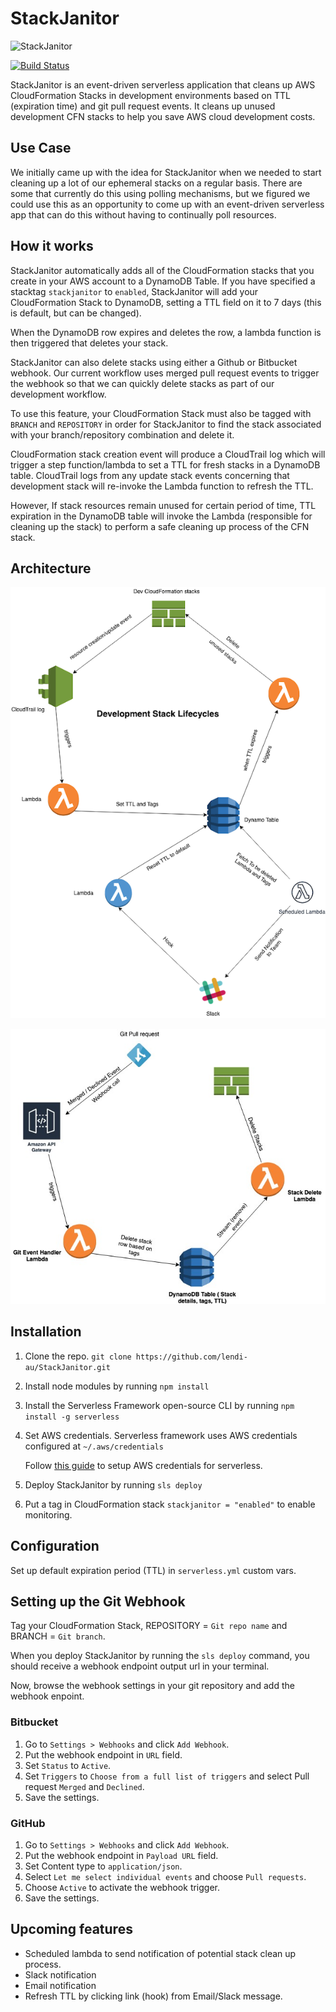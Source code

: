# StackJanitor

![StackJanitor](https://i.imgur.com/XXdfuf9.png)

[![Build Status](https://img.shields.io/endpoint.svg?url=https%3A%2F%2Factions-badge.atrox.dev%2Flendi-au%2FStackJanitor%2Fbadge%3Fref%3Dmaster&style=for-the-badge)](https://actions-badge.atrox.dev/lendi-au/StackJanitor/goto?ref=master)

StackJanitor is an event-driven serverless application that cleans up AWS CloudFormation Stacks in development environments based on TTL (expiration time) and git pull request events. It cleans up unused development CFN stacks to help you save AWS cloud development costs.

## Use Case

We initially came up with the idea for StackJanitor when we needed to start cleaning up a lot of our ephemeral stacks on a regular basis. There are some that currently do this using polling mechanisms, but we figured we could use this as an opportunity to come up with an event-driven serverless app that can do this without having to continually poll resources.

## How it works

StackJanitor automatically adds all of the CloudFormation stacks that you create in your AWS account to a DynamoDB Table.
If you have specified a stacktag `stackjanitor` to `enabled`, StackJanitor will add your CloudFormation Stack to DynamoDB, setting a TTL field on it to 7 days (this is default, but can be changed).

When the DynamoDB row expires and deletes the row, a lambda function is then triggered that deletes your stack.

StackJanitor can also delete stacks using either a Github or Bitbucket webhook. Our current workflow uses merged pull request events to trigger the webhook so that we can quickly delete stacks as part of our development workflow.

To use this feature, your CloudFormation Stack must also be tagged with `BRANCH` and `REPOSITORY` in order for StackJanitor to find the stack associated with your branch/repository combination and delete it.

CloudFormation stack creation event will produce a CloudTrail log which will trigger a step function/lambda to set a TTL for fresh stacks in a DynamoDB table.
CloudTrail logs from any update stack events concerning that development stack will re-invoke the Lambda function to refresh the TTL.

However, If stack resources remain unused for certain period of time, TTL expiration in the DynamoDB table will invoke the Lambda (responsible for cleaning up the stack) to perform a safe cleaning up process of the CFN stack.

## Architecture

![StackJanitor Architecture](./img/StackJanitor.png "StackJanitor Architecture")

![StackJanitor Architecture](./img/StackJanitor-git.jpg "StackJanitor Architecture")

## Installation

1. Clone the repo.
   `git clone https://github.com/lendi-au/StackJanitor.git`
2. Install node modules by running `npm install`
3. Install the Serverless Framework open-source CLI by running `npm install -g serverless`
4. Set AWS credentials. Serverless framework uses AWS credentials configured at `~/.aws/credentials`

   Follow [this guide](https://serverless.com/framework/docs/providers/aws/guide/credentials/) to setup AWS credentials for serverless.

5. Deploy StackJanitor by running `sls deploy`
6. Put a tag in CloudFormation stack `stackjanitor = "enabled"` to enable monitoring.

## Configuration

Set up default expiration period (TTL) in `serverless.yml` custom vars.

## Setting up the Git Webhook

Tag your CloudFormation Stack,
REPOSITORY = `Git repo name` and
BRANCH = `Git branch`.

When you deploy StackJanitor by running the `sls deploy` command, you should receive a webhook endpoint output url in your terminal.

Now, browse the webhook settings in your git repository and add the webhook enpoint.

### Bitbucket

1. Go to `Settings > Webhooks` and click `Add Webhook`.
2. Put the webhook endpoint in `URL` field.
3. Set `Status` to `Active`.
4. Set `Triggers` to `Choose from a full list of triggers` and select Pull request `Merged` and `Declined`.
5. Save the settings.

### GitHub

1. Go to `Settings > Webhooks` and click `Add Webhook`.
2. Put the webhook endpoint in `Payload URL` field.
3. Set Content type to `application/json`.
4. Select `Let me select individual events` and choose `Pull requests`.
5. Choose `Active` to activate the webhook trigger.
6. Save the settings.

## Upcoming features

- Scheduled lambda to send notification of potential stack clean up process.
- Slack notification
- Email notification
- Refresh TTL by clicking link (hook) from Email/Slack message.
